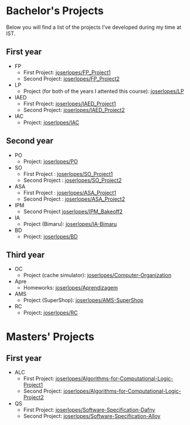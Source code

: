 # Bachelor's Projects

Below you will find a list of the projects I've developed during my time at IST.

## First year

- FP
  - First Project: [joserlopes/FP_Project1](https://github.com/joserlopes/FP_Project1)
  - Second Project: [joserlopes/FP_Project2](https://github.com/joserlopes/FP_Project2)
- LP
  - Project (for both of the years I attented this course): [joserlopes/LP](https://github.com/joserlopes/LP)
- IAED
  - First Project: [joserlopes/IAED_Project1](https://github.com/joserlopes/IAED_Project1)
  - Second Project: [joserlopes/IAED_Project2](https://github.com/joserlopes/IAED_Project2)
- IAC
  - Project: [joserlopes/IAC](https://github.com/joserlopes/IAC)

## Second year

- PO
  - Project: [joserlopes/PO](https://github.com/joserlopes/PO)
- SO
  - First Project : [joserlopes/SO_Project1](https://github.com/joserlopes/SO_Project1)
  - Second Project : [joserlopes/SO_Project2](https://github.com/joserlopes/SO_Project2)
- ASA
  - First Project : [joserlopes/ASA_Project1](https://github.com/joserlopes/ASA_Project1)
  - Second Project : [joserlopes/ASA_Project2](https://github.com/joserlopes/ASA_Project2)
- IPM
  - Second Project [joserlopes/IPM_Bakeoff2](https://github.com/joserlopes/IPM_Bakeoff2)
- IA
  - Project (Bimaru): [joserlopes/IA-Bimaru](https://github.com/joserlopes/IA-Bimaru)
- BD
  - Project: [joserlopes/BD](https://github.com/joserlopes/BD)

## Third year

- OC
  - Project (cache simulator): [joserlopes/Computer-Organization](https://github.com/joserlopes/Computer-Organization)
- Apre
  - Homeworks: [joserlopes/Aprendizagem](https://github.com/joserlopes/Aprendizagem)
- AMS
  - Project (SuperShop): [joserlopes/AMS-SuperShop](https://github.com/joserlopes/AMS-SuperShop)
- RC
  - Project: [joserlopes/RC](https://github.com/joserlopes/RC)

# Masters' Projects

## First year

- ALC
  - First Project: [joserlopes/Algorithms-for-Computational-Logic-Project1](https://github.com/joserlopes/Algorithms-for-Computational-Logic-Project1)
  - Second Project: [joserlopes/Algorithms-for-Computational-Logic-Project2](https://github.com/joserlopes/Algorithms-for-Computational-Logic-Project2)
- QS
  - First Project: [joserlopes/Software-Specification-Dafny](https://github.com/joserlopes/Software-Specification-Dafny)
  - Second Project: [joserlopes/Software-Specification-Alloy](https://github.com/joserlopes/Software-Specification-Alloy)

